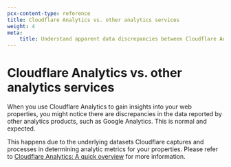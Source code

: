 ```yaml
---
pcx-content-type: reference
title: Cloudflare Analytics vs. other analytics services
weight: 4
meta:
    title: Understand apparent data discrepancies between Cloudflare Analytics and Google Analytics
---
```


# Cloudflare Analytics vs. other analytics services

When you use Cloudflare Analytics to gain insights into your web properties, you might notice there are discrepancies in the data reported by other analytics products, such as Google Analytics. This is normal and expected.

This happens due to the underlying datasets Cloudflare captures and processes in determining analytic metrics for your properties. Please refer to [Cloudflare Analytics: A quick overview](https://support.cloudflare.com/hc/articles/360037684111#4lt2VoRUorCudxN1xzxpOt) for more information.





